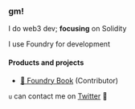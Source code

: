 ### gm!

I do web3 dev; **focusing** on Solidity

I use Foundry for development

#### Products and projects
- [📖 Foundry Book](https://onbjerg.github.io/foundry-book/) (Contributor)

`u` can contact me on [Twitter](https://twitter.com/ZeroEkkusu00x) 🌸

<!--
**ZeroEkkusu/ZeroEkkusu** is a ✨ _special_ ✨ repository because its `README.md` (this file) appears on your GitHub profile.

Here are some ideas to get you started:

- 🔭 I’m currently working on ...
- 🌱 I’m currently learning ...
- 👯 I’m looking to collaborate on ...
- 🤔 I’m looking for help with ...
- 💬 Ask me about ...
- 📫 How to reach me: ...
- 😄 Pronouns: ...
- ⚡ Fun fact: ...
-->
